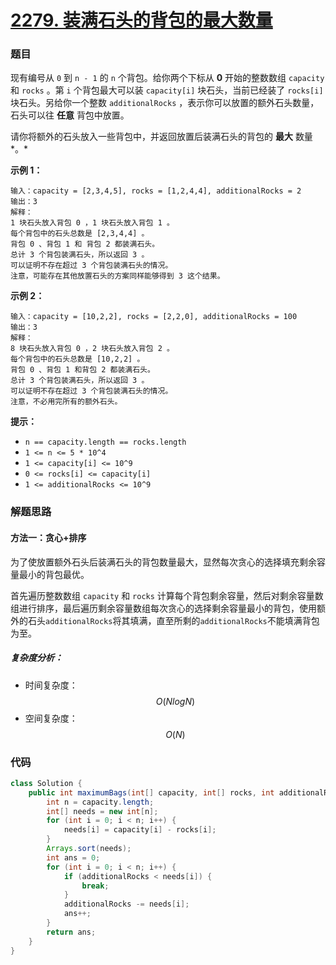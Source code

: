 # [2279. 装满石头的背包的最大数量](https://leetcode.cn/problems/maximum-bags-with-full-capacity-of-rocks/)

### 题目

现有编号从 `0` 到 `n - 1` 的 `n` 个背包。给你两个下标从 **0** 开始的整数数组 `capacity` 和 `rocks` 。第 `i` 个背包最大可以装 `capacity[i]` 块石头，当前已经装了 `rocks[i]` 块石头。另给你一个整数 `additionalRocks` ，表示你可以放置的额外石头数量，石头可以往 **任意** 背包中放置。

请你将额外的石头放入一些背包中，并返回放置后装满石头的背包的 **最大** 数量*。*

 

**示例 1：**

```
输入：capacity = [2,3,4,5], rocks = [1,2,4,4], additionalRocks = 2
输出：3
解释：
1 块石头放入背包 0 ，1 块石头放入背包 1 。
每个背包中的石头总数是 [2,3,4,4] 。
背包 0 、背包 1 和 背包 2 都装满石头。
总计 3 个背包装满石头，所以返回 3 。
可以证明不存在超过 3 个背包装满石头的情况。
注意，可能存在其他放置石头的方案同样能够得到 3 这个结果。
```

**示例 2：**

```
输入：capacity = [10,2,2], rocks = [2,2,0], additionalRocks = 100
输出：3
解释：
8 块石头放入背包 0 ，2 块石头放入背包 2 。
每个背包中的石头总数是 [10,2,2] 。
背包 0 、背包 1 和背包 2 都装满石头。
总计 3 个背包装满石头，所以返回 3 。
可以证明不存在超过 3 个背包装满石头的情况。
注意，不必用完所有的额外石头。
```

 

**提示：**

- `n == capacity.length == rocks.length`
- `1 <= n <= 5 * 10^4`
- `1 <= capacity[i] <= 10^9`
- `0 <= rocks[i] <= capacity[i]`
- `1 <= additionalRocks <= 10^9`

### 解题思路

#### 方法一：贪心+排序

为了使放置额外石头后装满石头的背包数量最大，显然每次贪心的选择填充剩余容量最小的背包最优。

首先遍历整数数组 `capacity` 和 `rocks` 计算每个背包剩余容量，然后对剩余容量数组进行排序，最后遍历剩余容量数组每次贪心的选择剩余容量最小的背包，使用额外的石头`additionalRocks`将其填满，直至所剩的`additionalRocks`不能填满背包为至。

##### 复杂度分析：

- 时间复杂度：$$ O(NlogN) $$
- 空间复杂度：$$ O(N) $$

### 代码

```java
class Solution {
    public int maximumBags(int[] capacity, int[] rocks, int additionalRocks) {
        int n = capacity.length;
        int[] needs = new int[n];
        for (int i = 0; i < n; i++) {
            needs[i] = capacity[i] - rocks[i];
        }
        Arrays.sort(needs);
        int ans = 0;
        for (int i = 0; i < n; i++) {
            if (additionalRocks < needs[i]) {
                break;
            }
            additionalRocks -= needs[i];
            ans++;
        }
        return ans;
    }
}
```


